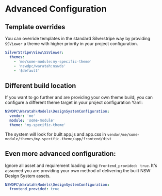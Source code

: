 # Advanced Configuration

## Template overrides

You can override templates in the standard Silverstripe way by providing `SSViewer` a theme with higher priority in your project configuration.

```yaml
SilverStripe\View\SSViewer:
  themes:
    - 'me/some-module:my-specific-theme'
    - 'nswdpc/waratah:nswds'
    - '$default'
```

## Different build location

If you want to go further and are providing your own theme build, you can configure a different theme target in your project configuration Yaml:

```yaml
NSWDPC\Waratah\Models\DesignSystemConfiguration:
  vendor: 'me'
  module: 'some-module'
  theme: 'my-specific-theme'
```

The system will look for built app.js and app.css in `vendor/me/some-module/themes/my-specific-theme/app/frontend/dist`

## Even more advanced configuration:
 
Ignore all asset and requirement loading using `frontend_provided: true`. It's assumed you are providing your own method of delivering the built NSW Design System assets.

```yaml
NSWDPC\Waratah\Models\DesignSystemConfiguration:
  frontend_provided: true
```
